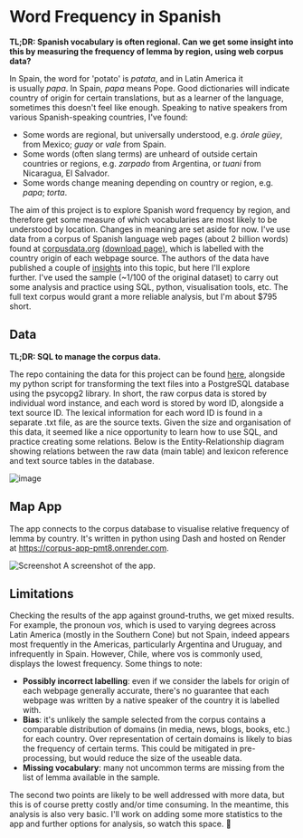 # Word Frequency in Spanish
**TL;DR: Spanish vocabulary is often regional. Can we get some insight into this by measuring the frequency of lemma by region, using web corpus data?**

In Spain, the word for 'potato' is _patata_, and in Latin America it is usually _papa_. In Spain, _papa_ means Pope. Good dictionaries will indicate country of origin for certain translations, but as a learner of the language, sometimes this doesn't feel like enough. Speaking to native speakers from various Spanish-speaking countries, I've found:​​​

- Some words are regional, but universally understood, e.g. _órale güey_, from Mexico; _guay_ or _vale_ from Spain.
- Some words (often slang terms) are unheard of outside certain countries or regions, e.g. _zarpado_ from Argentina, or _tuani_ from Nicaragua, El Salvador.
- Some words change meaning depending on country or region, e.g. _papa_; _torta_. 

The aim of this project is to explore Spanish word frequency by region, and therefore get some measure of which vocabularies are most likely to be understood by location. Changes in meaning are set aside for now. I've use data from a corpus of Spanish language web pages (about 2 billion words) found at [corpusdata.org](https://www.corpusdata.org/spanish.asp) [(download page)](https://www.corpusdata.org/formats.asp), which is labelled with the country origin of each webpage source. The authors of the data have published a couple of [insights](https://www.corpusdelespanol.org/web-dial/) into this topic, but here I'll explore further. I've used the sample (~1/100 of the original dataset) to carry out some analysis and practice using SQL, python, visualisation tools, etc. The full text corpus would grant a more reliable analysis, but I'm about $795 short.  

## Data
**TL;DR: SQL to manage the corpus data.**

The repo containing the data for this project can be found [here](https://github.com/hannahwhyatt/Spanish_Corpus_Database), alongside my python script for transforming the text files into a PostgreSQL database using the psycopg2 library. In short, the raw corpus data is stored by individual word instance, and each word is stored by word ID, alongside a text source ID. The lexical information for each word ID is found in a separate .txt file, as are the source texts. Given the size and organisation of this data, it seemed like a nice opportunity to learn how to use SQL, and practice creating some relations. Below is the Entity-Relationship diagram showing relations between the raw data (main table) and lexicon reference and text source tables in the database.  

![image](https://github.com/hannahwhyatt/corpusapp/assets/103440636/31d31ddf-9d7e-4e0a-ad7e-db8f8adb537e)

## Map App
The app connects to the corpus database to visualise relative frequency of lemma by country. It's written in python using Dash and hosted on Render at https://corpus-app-pmt8.onrender.com. 

![Screenshot](https://github.com/hannahwhyatt/corpusapp/assets/103440636/86595b78-cd4c-43b0-a200-4a3662284629)
A screenshot of the app.

## Limitations
Checking the results of the app against ground-truths, we get mixed results. For example, the pronoun _vos_, which is used to varying degrees across Latin America (mostly in the Southern Cone) but not Spain, indeed appears most frequently in the Americas, particularly Argentina and Uruguay, and infrequently in Spain. However, Chile, where vos is commonly used, displays the lowest frequency. Some things to note:

- **Possibly incorrect labelling**: even if we consider the labels for origin of each webpage generally accurate, there's no guarantee that each webpage was written by a native speaker of the country it is labelled with.
- **Bias**: it's unlikely the sample selected from the corpus contains a comparable distribution of domains (in media, news, blogs, books, etc.) for each country. Over representation of certain domains is likely to bias the frequency of certain terms. This could be mitigated in pre-processing, but would reduce the size of the useable data.
- **Missing vocabulary**: many not uncommon terms are missing from the list of lemma available in the sample.

The second two points are likely to be well addressed with more data, but this is of course pretty costly and/or time consuming. In the meantime, this analysis is also very basic. I'll work on adding some more statistics to the app and further options for analysis, so watch this space. 👀

